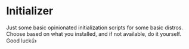 # Initializer
Just some basic opinionated initialization scripts for some basic distros.
Choose based on what you installed, and if not available, do it yourself.
Good luck👍
